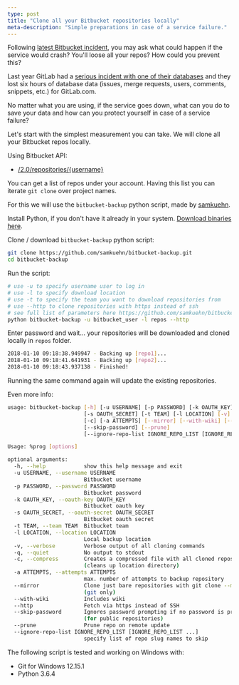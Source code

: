 ```yaml
---
type: post
title: "Clone all your Bitbucket repositories locally"
meta-description: "Simple preparations in case of a service failure."
---
```


Following [latest Bitbucket incident](https://status.bitbucket.org/incidents/z029156p1svh), you may ask what could happen if the service would crash? You'll loose all your repos? How could you prevent this?

Last year GitLab had a [serious incident with one of their databases](https://about.gitlab.com/2017/02/01/gitlab-dot-com-database-incident/) and they lost six hours of database data (issues, merge requests, users, comments, snippets, etc.) for GitLab.com.

No matter what you are using, if the service goes down, what can you do to save your data and how can you protect yourself in case of a service failure?

Let's start with the simplest measurement you can take. We will clone all your Bitbucket repos locally.

Using Bitbucket API:
 * [/2.0/repositories/{username}](https://developer.atlassian.com/bitbucket/api/2/reference/resource/repositories/%7Busername%7D)

You can get a list of repos under your account. Having this list you can iterate `git clone` over project names.

For this we will use the `bitbucket-backup` python script, made by [samkuehn](https://github.com/samkuehn/bitbucket-backup).

Install Python, if you don't have it already in your system. [Download binaries here](https://www.python.org/downloads/).

Clone / download `bitbucket-backup` python script:
```bash
git clone https://github.com/samkuehn/bitbucket-backup.git
cd bitbucket-backup
```
Run the script:
```bash
# use -u to specify username user to log in
# use -l to specify download location
# use -t to specify the team you want to download repositories from
# use --http to clone repositories with https instead of ssh
# see full list of parameters here https://github.com/samkuehn/bitbucket-backup/blob/master/README.md#quickstart
python bitbucket-backup -u bitbucket_user -l repos --http
```

Enter password and wait... your repositories will be downloaded and cloned locally in `repos` folder.

```bash
2018-01-10 09:18:38.949947 - Backing up [repo1]...
2018-01-10 09:18:41.641931 - Backing up [repo2]...
2018-01-10 09:18:43.937138 - Finished!
```

Running the same command again will update the existing repositories.

Even more info:
```bash
usage: bitbucket-backup [-h] [-u USERNAME] [-p PASSWORD] [-k OAUTH_KEY]
                        [-s OAUTH_SECRET] [-t TEAM] [-l LOCATION] [-v] [-q]
                        [-c] [-a ATTEMPTS] [--mirror] [--with-wiki] [--http]
                        [--skip-password] [--prune]
                        [--ignore-repo-list IGNORE_REPO_LIST [IGNORE_REPO_LIST ...]]

Usage: %prog [options]

optional arguments:
  -h, --help            show this help message and exit
  -u USERNAME, --username USERNAME
                        Bitbucket username
  -p PASSWORD, --password PASSWORD
                        Bitbucket password
  -k OAUTH_KEY, --oauth-key OAUTH_KEY
                        Bitbucket oauth key
  -s OAUTH_SECRET, --oauth-secret OAUTH_SECRET
                        Bitbucket oauth secret
  -t TEAM, --team TEAM  Bitbucket team
  -l LOCATION, --location LOCATION
                        Local backup location
  -v, --verbose         Verbose output of all cloning commands
  -q, --quiet           No output to stdout
  -c, --compress        Creates a compressed file with all cloned repositories
                        (cleans up location directory)
  -a ATTEMPTS, --attempts ATTEMPTS
                        max. number of attempts to backup repository
  --mirror              Clone just bare repositories with git clone --mirror
                        (git only)
  --with-wiki           Includes wiki
  --http                Fetch via https instead of SSH
  --skip-password       Ignores password prompting if no password is provided
                        (for public repositories)
  --prune               Prune repo on remote update
  --ignore-repo-list IGNORE_REPO_LIST [IGNORE_REPO_LIST ...]
                        specify list of repo slug names to skip

```

The following script is tested and working on Windows with:
 * Git for Windows 12.15.1
 * Python 3.6.4
